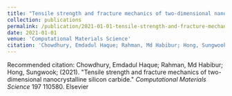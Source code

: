 ```yaml
---
title: "Tensile strength and fracture mechanics of two-dimensional nanocrystalline silicon carbide"
collection: publications
permalink: /publication/2021-01-01-tensile-strength-and-fracture-mechanics-of-two-dimensional-nanocrystalline-silicon-carbide
date: 2021-01-01
venue: 'Computational Materials Science'
citation: 'Chowdhury, Emdadul Haque; Rahman, Md Habibur; Hong, Sungwook; (2021). &quot;Tensile strength and fracture mechanics of two-dimensional nanocrystalline silicon carbide.&quot; <i>Computational Materials Science</i> 197 110580. Elsevier'
---
```


Recommended citation: Chowdhury, Emdadul Haque; Rahman, Md Habibur; Hong, Sungwook; (2021). "Tensile strength and fracture mechanics of two-dimensional nanocrystalline silicon carbide." <i>Computational Materials Science</i> 197 110580. Elsevier